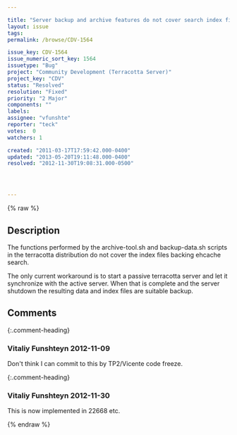 ```yaml
---

title: "Server backup and archive features do not cover search index files"
layout: issue
tags: 
permalink: /browse/CDV-1564

issue_key: CDV-1564
issue_numeric_sort_key: 1564
issuetype: "Bug"
project: "Community Development (Terracotta Server)"
project_key: "CDV"
status: "Resolved"
resolution: "Fixed"
priority: "2 Major"
components: ""
labels: 
assignee: "vfunshte"
reporter: "teck"
votes:  0
watchers: 1

created: "2011-03-17T17:59:42.000-0400"
updated: "2013-05-20T19:11:48.000-0400"
resolved: "2012-11-30T19:08:31.000-0500"




---
```


{% raw %}

## Description

<div markdown="1" class="description">

The functions performed by the archive-tool.sh and backup-data.sh scripts in the terracotta distribution do not cover the index files backing ehcache search. 

The only current workaround is to start a passive terracotta server and let it synchronize with the active server. When that is complete and the server shutdown the resulting data and index files are suitable backup.


</div>

## Comments


{:.comment-heading}
### **Vitaliy Funshteyn** <span class="date">2012-11-09</span>

<div markdown="1" class="comment">

Don't think I can commit to this by TP2/Vicente code freeze.

</div>


{:.comment-heading}
### **Vitaliy Funshteyn** <span class="date">2012-11-30</span>

<div markdown="1" class="comment">

This is now implemented in 22668 etc.

</div>



{% endraw %}
